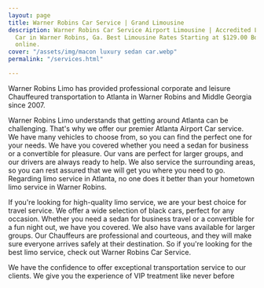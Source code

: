```yaml
---
layout: page
title: Warner Robins Car Service | Grand Limousine
description: Warner Robins Car Service Airport Limousine | Accredited Limo & Luxury
  Car in Warner Robins, Ga. Best Limousine Rates Starting at $129.00 Book Instantly
  online.
cover: "/assets/img/macon luxury sedan car.webp"
permalink: "/services.html"

---
```

Warner Robins Limo has provided professional corporate and leisure Chauffeured transportation to Atlanta in Warner Robins and Middle Georgia since 2007.

Warner Robins Limo understands that getting around Atlanta can be challenging. That's why we offer our premier Atlanta Airport Car service. We have many vehicles to choose from, so you can find the perfect one for your needs. We have you covered whether you need a sedan for business or a convertible for pleasure. Our vans are perfect for larger groups, and our drivers are always ready to help. We also service the surrounding areas, so you can rest assured that we will get you where you need to go. Regarding limo service in Atlanta, no one does it better than your hometown limo service in Warner Robins.

If you're looking for high-quality limo service, we are your best choice for travel service. We offer a wide selection of black cars, perfect for any occasion. Whether you need a sedan for business travel or a convertible for a fun night out, we have you covered. We also have vans available for larger groups. Our Chauffeurs are professional and courteous, and they will make sure everyone arrives safely at their destination. So if you're looking for the best limo service, check out Warner Robins Car Service.

We have the confidence to offer exceptional transportation service to our clients. We give you the experience of VIP treatment like never before